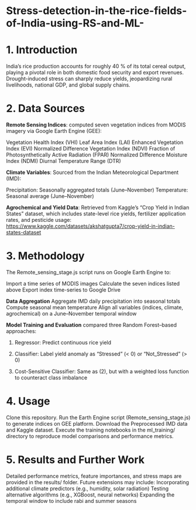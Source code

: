 # Stress-detection-in-the-rice-fields-of-India-using-RS-and-ML-

# 1. Introduction
India’s rice production accounts for roughly 40 % of its total cereal output, playing a pivotal role in both domestic food security and export revenues. Drought-induced stress can sharply reduce yields, jeopardizing rural livelihoods, national GDP, and global supply chains.

# 2. Data Sources
**Remote Sensing Indices**: 
computed seven vegetation indices from MODIS imagery via Google Earth Engine (GEE):

Vegetation Health Index (VHI)
Leaf Area Index (LAI)
Enhanced Vegetation Index (EVI)
Normalized Difference Vegetation Index (NDVI)
Fraction of Photosynthetically Active Radiation (FPAR)
Normalized Difference Moisture Index (NDMI)
Diurnal Temperature Range (DTR)

**Climate Variables**: 
Sourced from the Indian Meteorological Department (IMD):

Precipitation: Seasonally aggregated totals (June–November)
Temperature: Seasonal average (June–November)

**Agrochemical and Yield Data**:
Retrieved from Kaggle’s “Crop Yield in Indian States” dataset, which includes state-level rice yields, fertilizer application rates, and pesticide usage: https://www.kaggle.com/datasets/akshatgupta7/crop-yield-in-indian-states-dataset

# 3. Methodology
The Remote_sensing_stage.js script runs on Google Earth Engine to:

Import a time series of MODIS images
Calculate the seven indices listed above
Export index time-series to Google Drive

**Data Aggregation**
Aggregate IMD daily precipitation into seasonal totals
Compute seasonal mean temperature
Align all variables (indices, climate, agrochemical) on a June–November temporal window

**Model Training and Evaluation** 
compared three Random Forest–based approaches:

1. Regressor: Predict continuous rice yield

2. Classifier: Label yield anomaly as “Stressed” (< 0) or “Not_Stressed” (> 0)

3. Cost-Sensitive Classifier: Same as (2), but with a weighted loss function to counteract class imbalance

# 4. Usage
Clone this repository.
Run the Earth Engine script (Remote_sensing_stage.js) to generate indices on GEE platform.
Download the Preprocessed IMD data and Kaggle dataset.
Execute the training notebooks in the ml_training/ directory to reproduce model comparisons and performance metrics.

# 5. Results and Further Work
Detailed performance metrics, feature importances, and stress maps are provided in the results/ folder. Future extensions may include:
Incorporating additional climate predictors (e.g., humidity, solar radiation)
Testing alternative algorithms (e.g., XGBoost, neural networks)
Expanding the temporal window to include rabi and summer seasons

